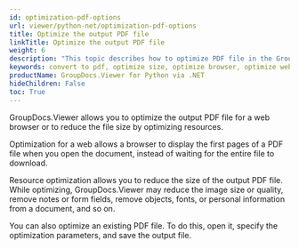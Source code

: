 ```yaml
---
id: optimization-pdf-options
url: viewer/python-net/optimization-pdf-options
title: Optimize the output PDF file
linkTitle: Optimize the output PDF file
weight: 6
description: "This topic describes how to optimize PDF file in the GroupDocs.Viewer .NET API  for web browser or to reduce size."
keywords: convert to pdf, optimize size, optimize browser, optimize web, pdf reduce size
productName: GroupDocs.Viewer for Python via .NET
hideChildren: False
toc: True
---
```

GroupDocs.Viewer allows you to optimize the output PDF file for a web browser or to reduce the file size by optimizing resources.

Optimization for a web allows a browser to display the first pages of a PDF file when you open the document, instead of waiting for the entire file to download.

Resource optimization allows you to reduce the size of the output PDF file. While optimizing, GroupDocs.Viewer may reduce the image size or quality, remove notes or form fields, remove objects, fonts, or personal information from a document, and so on.

You can also optimize an existing PDF file. To do this, open it, specify the optimization parameters, and save the output file.


